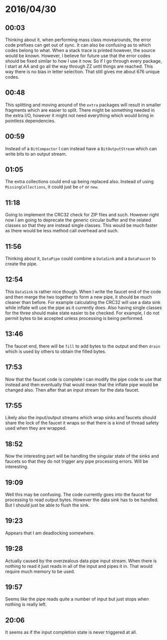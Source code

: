# 2016/04/30

## 00:03

Thinking about it, when performing mass class movearounds, the error code
prefixes can get out of sync. It can also be confusing as to which codes
belong to what. When a stack trace is printed however, the source would be
known. However, I believe for future use that the error codes should be fixed
similar to how I use it now. So if I go through every package, I start at AA
and go all the way through ZZ until things are reached. This way there is no
bias in letter selection. That still gives me about 676 unique codes.

## 00:48

This splitting and moving around of the `extra` packages will result in smaller
fragments which are easier to split. There might be something needed in the
extra I/O, however it might not need everything which would bring in pointless
dependencies.

## 00:59

Instead of a `BitCompactor` I can instead have a `BitOutputStream` which can
write bits to an output stream.

## 01:05

The extra collections could end up being replaced also. Instead of using
`MissingCollections`, it could just be `of` or `new`.

## 11:18

Going to implement the CRC32 check for ZIP files and such. However right now
I am going to deprecate the generic circular buffer and the related classes
so that they are instead single classes. This would be much faster as there
would be less method call overhead and such.

## 11:56

Thinking about it, `DataPipe` could combine a `DataSink` and a `DataFaucet`
to create the pipe.

## 12:54

This `DataSink` is rather nice though. When I write the faucet end of the
code and then merge the two together to form a new pipe, it should be much
cleaner than before. For example calculating the CRC32 will use a data sink
while inflate will use the pipe as it currently does. Also having single
classes for the three should make state easier to be checked. For example, I
do not permit bytes to be accepted unless processing is being performed.

## 13:46

The faucet end, there will be `fill` to add bytes to the output and then
`drain` which is used by others to obtain the filled bytes.

## 17:53

Now that the faucet code is complete I can modify the pipe code to use that
instead and then eventually that would mean that the inflate pipe would be
changed also. Then after that an input stream for the data faucet.

## 17:55

Likely also the input/output streams which wrap sinks and faucets should share
the lock of the faucet it wraps so that there is a kind of thread safety used
when they are wrapped.

## 18:52

Now the interesting part will be handling the singular state of the sinks and
faucets so that they do not trigger any pipe processing errors. Will be
interesting.

## 19:09

Well this may be confusing. The code currently goes into the faucet for
processing to read output bytes. However the data sink has to be handled. But
I should just be able to flush the sink.

## 19:23

Appears that I am deadlocking somewhere.

## 19:28

Actually caused by the overzealous data pipe input stream. When there is
nothing to read it just reads in all of the input and pipes it in. That would
require much memory to be used.

## 19:57

Seems like the pipe reads quite a number of input but just stops when nothing
is really left.

## 20:06

It seems as if the input completion state is never triggered at all.

